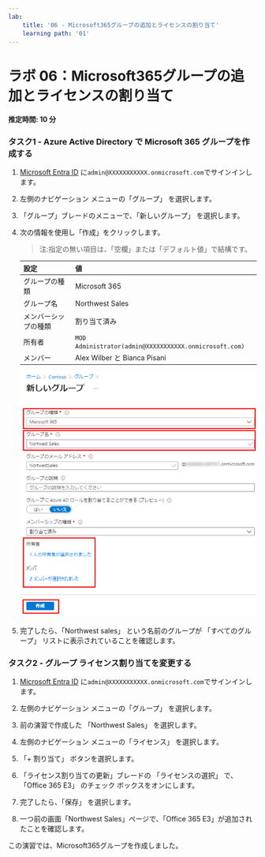 ```yaml
---
lab:
    title: '06 - Microsoft365グループの追加とライセンスの割り当て'
    learning path: '01'
---
```


# ラボ 06：Microsoft365グループの追加とライセンスの割り当て

#### 推定時間: 10 分

### タスク1 - Azure Active Directory で Microsoft 365 グループを作成する

1. [Microsoft Entra ID]( https://portal.azure.com/#blade/Microsoft_AAD_IAM/ActiveDirectoryMenuBlade/Overview) に`admin@XXXXXXXXXXX.onmicrosoft.com`でサインインします。

1. 左側のナビゲーション メニューの「グループ」 を選択します。

1. 「グループ」ブレードのメニューで、「新しいグループ」 を選択します。

1. 次の情報を使用し「作成」をクリックします。

    > 注:指定の無い項目は、「空欄」または「デフォルト値」で結構です。

    | 設定 | 値 |
    | :--- | :--- |
    | グループの種類| Microsoft 365 |
    | グループ名| Northwest Sales |
    | メンバーシップの種類| 割り当て済み|
    | 所有者| `MOD Administrator(admin@XXXXXXXXXXX.onmicrosoft.com)` |
    | メンバー| Alex Wilber と Bianca Pisani |

    ![「グループの種類」、「グループ名」、「所有者」、「メンバー」が強調表示された「新しいグループ」ブレードが表示されている画面イメージ](./media/lp1-mod2-create-o365-group.png)

1. 完了したら、「Northwest sales」 という名前のグループが 「すべてのグループ」 リストに表示されていることを確認します。



### タスク2 - グループ ライセンス割り当てを変更する

1. [Microsoft Entra ID]( https://portal.azure.com/#blade/Microsoft_AAD_IAM/ActiveDirectoryMenuBlade/Overview) に`admin@XXXXXXXXXXX.onmicrosoft.com`でサインインします。
1. 左側のナビゲーション メニューの「グループ」 を選択します。
1. 前の演習で作成した 「Northwest Sales」 を選択します。
1. 左側のナビゲーション メニューの「ライセンス」 を選択します。
1. 「+ 割り当て」 ボタンを選択します。 

1. 「ライセンス割り当ての更新」ブレードの 「ライセンスの選択」 で、「Office 365 E3」 のチェック ボックスをオンにします。

1. 完了したら、「保存」 を選択します。

1. 一つ前の画面「Northwest Sales」ページで、「Office 365 E3」が追加されたことを確認します。



この演習では、Microsoft365グループを作成しました。
